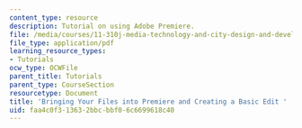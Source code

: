 ```yaml
---
content_type: resource
description: Tutorial on using Adobe Premiere.
file: /media/courses/11-310j-media-technology-and-city-design-and-development-fall-2002/faa4c0f313632bbcbbf06c6699618c40_premiere1.pdf
file_type: application/pdf
learning_resource_types:
- Tutorials
ocw_type: OCWFile
parent_title: Tutorials
parent_type: CourseSection
resourcetype: Document
title: 'Bringing Your Files into Premiere and Creating a Basic Edit '
uid: faa4c0f3-1363-2bbc-bbf0-6c6699618c40
---
```

